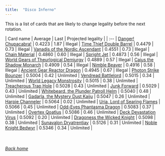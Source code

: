 ```yaml
---
title:  "Disco Inferno"
---
```


This is a list of cards that are likely to change legality before the next rotation.

| Card name | Average | Last | Projected legality |
| :-- |
[Danger! Chupacabra!](https://db.ygoprodeck.com/card/?search=Danger!%20Chupacabra!) | 0.4223 | 1.87 | Illegal |
[Time Thief Double Barrel](https://db.ygoprodeck.com/card/?search=Time%20Thief%20Double%20Barrel) | 0.4479 | 0.73 | Illegal |
[Vanadis of the Nordic Ascendant](https://db.ygoprodeck.com/card/?search=Vanadis%20of%20the%20Nordic%20Ascendant) | 0.4551 | 0.73 | Illegal |
[Chain Material](https://db.ygoprodeck.com/card/?search=Chain%20Material) | 0.4860 | 0.60 | Illegal |
[Spright Jet](https://db.ygoprodeck.com/card/?search=Spright%20Jet) | 0.4873 | 0.56 | Illegal |
[World Gears of Theurlogical Demiurgy](https://db.ygoprodeck.com/card/?search=World%20Gears%20of%20Theurlogical%20Demiurgy) | 0.4889 | 0.57 | Illegal |
[Caius the Shadow Monarch](https://db.ygoprodeck.com/card/?search=Caius%20the%20Shadow%20Monarch) | 0.4909 | 0.54 | Illegal |
[Nimble Beaver](https://db.ygoprodeck.com/card/?search=Nimble%20Beaver) | 0.4916 | 0.58 | Illegal |
[Ancient Gear Reactor Dragon](https://db.ygoprodeck.com/card/?search=Ancient%20Gear%20Reactor%20Dragon) | 0.4945 | 0.67 | Illegal |
[Photon Strike Bounzer](https://db.ygoprodeck.com/card/?search=Photon%20Strike%20Bounzer) | 0.5004 | 0.42 | Unlimited |
[Vendread Battlelord](https://db.ygoprodeck.com/card/?search=Vendread%20Battlelord) | 0.5015 | 0.34 | Unlimited |
[World Legacy Monstrosity](https://db.ygoprodeck.com/card/?search=World%20Legacy%20Monstrosity) | 0.5015 | 0.38 | Unlimited |
[Treacherous Trap Hole](https://db.ygoprodeck.com/card/?search=Treacherous%20Trap%20Hole) | 0.5028 | 0.43 | Unlimited |
[Junk Forward](https://db.ygoprodeck.com/card/?search=Junk%20Forward) | 0.5029 | 0.43 | Unlimited |
[Whitebeard, the Plunder Patroll Helm](https://db.ygoprodeck.com/card/?search=Whitebeard,%20the%20Plunder%20Patroll%20Helm) | 0.5040 | 0.48 | Unlimited |
[Gadarla, the Mystery Dust Kaiju](https://db.ygoprodeck.com/card/?search=Gadarla,%20the%20Mystery%20Dust%20Kaiju) | 0.5047 | 0.26 | Unlimited |
[Harpie Channeler](https://db.ygoprodeck.com/card/?search=Harpie%20Channeler) | 0.5064 | 0.02 | Unlimited |
[Uria, Lord of Searing Flames](https://db.ygoprodeck.com/card/?search=Uria,%20Lord%20of%20Searing%20Flames) | 0.5066 | 0.45 | Unlimited |
[Odd-Eyes Phantasma Dragon](https://db.ygoprodeck.com/card/?search=Odd-Eyes%20Phantasma%20Dragon) | 0.5083 | 0.37 | Unlimited |
[Overtex Qoatlus](https://db.ygoprodeck.com/card/?search=Overtex%20Qoatlus) | 0.5086 | 0.46 | Unlimited |
[Deck Devastation Virus](https://db.ygoprodeck.com/card/?search=Deck%20Devastation%20Virus) | 0.5092 | 0.20 | Unlimited |
[Dragoness the Wicked Knight](https://db.ygoprodeck.com/card/?search=Dragoness%20the%20Wicked%20Knight) | 0.5098 | 0.38 | Unlimited |
[Sunavalon Dryatrentiay](https://db.ygoprodeck.com/card/?search=Sunavalon%20Dryatrentiay) | 0.5126 | 0.31 | Unlimited |
[Noble Knight Bedwyr](https://db.ygoprodeck.com/card/?search=Noble%20Knight%20Bedwyr) | 0.5346 | 0.34 | Unlimited |

<br>

###### [Back home](index)